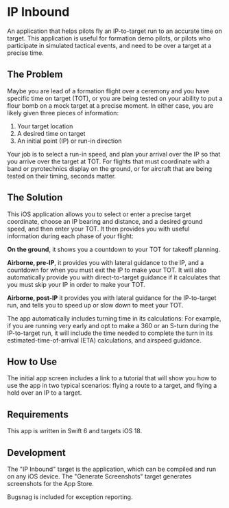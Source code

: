 # IP Inbound

An application that helps pilots fly an IP-to-target run to an accurate time on
target. This application is useful for formation demo pilots, or pilots who
participate in simulated tactical events, and need to be over a target at a
precise time.

## The Problem

Maybe you are lead of a formation flight over a ceremony and you have specific
time on target (TOT), or you are being tested on your ability to put a flour
bomb on a mock target at a precise moment. In either case, you are likely given
three pieces of information:

1. Your target location
2. A desired time on target
3. An initial point (IP) or run-in direction

Your job is to select a run-in speed, and plan your arrival over the IP so that
you arrive over the target at TOT. For flights that must coordinate with a band
or pyrotechnics display on the ground, or for aircraft that are being tested on
their timing, seconds matter.

## The Solution

This iOS application allows you to select or enter a precise target coordinate,
choose an IP bearing and distance, and a desired ground speed, and then enter
your TOT. It then provides you with useful information during each phase of your
flight:

**On the ground**, it shows you a countdown to your TOT for takeoff planning.

**Airborne, pre-IP**, it provides you with lateral guidance to the IP, and a
countdown for when you must exit the IP to make your TOT. It will also
automatically provide you with direct-to-target guidance if it calculates that
you must skip your IP in order to make your TOT.

**Airborne, post-IP** it provides you with lateral guidance for the IP-to-target
run, and tells you to speed up or slow down to meet your TOT.

The app automatically includes turning time in its calculations: For example, if
you are running very early and opt to make a 360 or an S-turn during the
IP-to-target run, it will include the time needed to complete the turn in its
estimated-time-of-arrival (ETA) calculations, and airspeed guidance.

## How to Use

The initial app screen includes a link to a tutorial that will show you how to
use the app in two typical scenarios: flying a route to a target, and flying a
hold over an IP to a target.

## Requirements

This app is written in Swift 6 and targets iOS 18.

## Development

The "IP Inbound" target is the application, which can be compiled and run on any
iOS device. The "Generate Screenshots" target generates screenshots for the
App Store.

Bugsnag is included for exception reporting.
